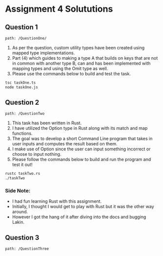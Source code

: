 # Assignment 4 Solututions

## Question 1

```bash
path: /QuestionOne/
```

1. As per the question, custom utility types have been created using mapped type implementations.
2. Part (4) which guides to making a type A that builds on keys that are not in common with another type B, can and has been implemented with mapping types and using the Omit type as well.
3. Please use the commands below to build and test the task.

```bash
tsc taskOne.ts
node taskOne.js
```

## Question 2

```bash
path: /QuestionTwo
```

1. This task has been written in Rust.
2. I have utilized the Option type in Rust along with its match and map functions.
3. The goal was to develop a short Command Line program that takes in user inputs and computes the result based on them.
4. I make use of Option since the user can input something incorrect or choose to input nothing.
5. Please follow the commands below to build and run the program and test it out!

```bash
rustc taskTwo.rs
./taskTwo
```
### Side Note:
* I had fun learning Rust with this assignment.
* Initially, I thought I would get to play with Rust but it was the other way around.
* However I got the hang of it after diving into the docs and bugging Lakin.

## Question 3

```bash
path: /QuestionThree
